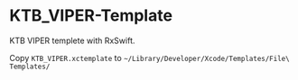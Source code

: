 # KTB_VIPER-Template

KTB VIPER templete with RxSwift.

Copy `KTB_VIPER.xctemplate` to `~/Library/Developer/Xcode/Templates/File\ Templates/`
